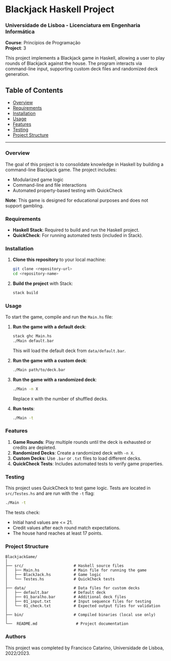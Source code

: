 
# Blackjack Haskell Project

### Universidade de Lisboa - Licenciatura em Engenharia Informática
**Course**: Princípios de Programação  
**Project**: 3  

This project implements a Blackjack game in Haskell, allowing a user to play rounds of Blackjack against the house. The program interacts via command-line input, supporting custom deck files and randomized deck generation.

## Table of Contents
- [Overview](#overview)
- [Requirements](#requirements)
- [Installation](#installation)
- [Usage](#usage)
- [Features](#features)
- [Testing](#testing)
- [Project Structure](#project-structure)

---

### Overview

The goal of this project is to consolidate knowledge in Haskell by building a command-line Blackjack game. The project includes:
- Modularized game logic
- Command-line and file interactions
- Automated property-based testing with QuickCheck

**Note**: This game is designed for educational purposes and does not support gambling.

### Requirements

- **Haskell Stack**: Required to build and run the Haskell project.
- **QuickCheck**: For running automated tests (included in Stack).

### Installation

1. **Clone this repository** to your local machine:
   ```bash
   git clone <repository-url>
   cd <repository-name>
   ```
2. **Build the project** with Stack:
   ```bash
   stack build
   ```

### Usage

To start the game, compile and run the `Main.hs` file:

1. **Run the game with a default deck**:
   ```bash
   stack ghc Main.hs
   ./Main default.bar
   ```
   This will load the default deck from `data/default.bar`.

2. **Run the game with a custom deck**:
   ```bash
   ./Main path/to/deck.bar
   ```

3. **Run the game with a randomized deck**:
   ```bash
   ./Main -n X
   ```
   Replace `X` with the number of shuffled decks.

4. **Run tests**:
   ```bash
   ./Main -t
   ```

### Features

1. **Game Rounds**: Play multiple rounds until the deck is exhausted or credits are depleted.
2. **Randomized Decks**: Create a randomized deck with `-n X`.
3. **Custom Decks**: Use `.bar` or `.txt` files to load different decks.
4. **QuickCheck Tests**: Includes automated tests to verify game properties.

### Testing

This project uses QuickCheck to test game logic. Tests are located in `src/Testes.hs` and are run with the `-t` flag:
```bash
./Main -t
```

The tests check:
- Initial hand values are <= 21.
- Credit values after each round match expectations.
- The house hand reaches at least 17 points.

### Project Structure

```plaintext
BlackjackGame/
│
├── src/                      # Haskell source files
│   ├── Main.hs               # Main file for running the game
│   ├── BlackJack.hs          # Game logic
│   └── Testes.hs             # QuickCheck tests
│
├── data/                     # Data files for custom decks
│   ├── default.bar           # Default deck
│   ├── 01_baralho.bar        # Additional deck files
│   ├── 01_input.txt          # Input sequence files for testing
│   └── 01_check.txt          # Expected output files for validation
│
├── bin/                      # Compiled binaries (local use only)
│                               
└──  README.md                 # Project documentation
```



### Authors

This project was completed by Francisco Catarino, Universidade de Lisboa, 2022/2023.
